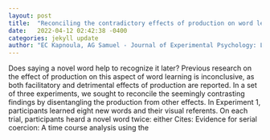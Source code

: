 ```yaml
---
layout: post
title:  "Reconciling the contradictory effects of production on word learning: Production may help at first, but it hurts later."
date:   2022-04-12 02:42:38 -0400
categories: jekyll update
author: "EC Kapnoula, AG Samuel - Journal of Experimental Psychology: Learning, Memory , 2022"
---
```

Does saying a novel word help to recognize it later? Previous research on the effect of production on this aspect of word learning is inconclusive, as both facilitatory and detrimental effects of production are reported. In a set of three experiments, we sought to reconcile the seemingly contrasting findings by disentangling the production from other effects. In Experiment 1, participants learned eight new words and their visual referents. On each trial, participants heard a novel word twice: either Cites: Evidence for serial coercion: A time course analysis using the